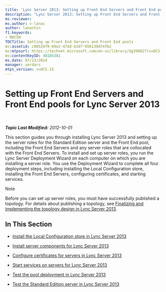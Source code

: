 ```yaml
---
title: 'Lync Server 2013: Setting up Front End Servers and Front End pools'
description: "Lync Server 2013: Setting up Front End Servers and Front End pools."
ms.reviewer: 
ms.author: v-lanac
author: lanachin
f1.keywords:
- NOCSH
TOCTitle: Setting up Front End Servers and Front End pools
ms:assetid: c88526f9-69e2-47dd-b3d7-056139d74fb2
ms:mtpsurl: https://technet.microsoft.com/en-us/library/Gg398827(v=OCS.15)
ms:contentKeyID: 48185381
ms.date: 07/23/2014
manager: serdars
mtps_version: v=OCS.15
---
```


# Setting up Front End Servers and Front End pools for Lync Server 2013

<div data-xmlns="http://www.w3.org/1999/xhtml">

<div class="topic" data-xmlns="http://www.w3.org/1999/xhtml" data-msxsl="urn:schemas-microsoft-com:xslt" data-cs="https://msdn.microsoft.com/">

<div data-asp="https://msdn2.microsoft.com/asp">



</div>

<div id="mainSection">

<div id="mainBody">

<span> </span>

_**Topic Last Modified:** 2012-10-01_

This section guides you through installing Lync Server 2013 and setting up the server roles for the Standard Edition server and the Front End pool, including the Front End Servers and any server roles that are collocated with the Front End Servers. To install and set up server roles, you run the Lync Server Deployment Wizard on each computer on which you are installing a server role. You use the Deployment Wizard to complete all four deployment steps, including installing the Local Configuration store, installing the Front End Servers, configuring certificates, and starting services.

<div>


> [!NOTE]  
> Before you can set up server roles, you must have successfully published a topology. For details about publishing a topology, see <A href="lync-server-2013-finalizing-and-implementing-the-topology-design.md">Finalizing and implementing the topology design in Lync Server 2013</A>.



</div>

<div>

## In This Section

  - [Install the Local Configuration store in Lync Server 2013](lync-server-2013-install-the-local-configuration-store.md)

  - [Install server components for Lync Server 2013](lync-server-2013-install-lync-server-server-components.md)

  - [Configure certificates for servers in Lync Server 2013](lync-server-2013-configure-certificates-for-servers.md)

  - [Start services on servers for Lync Server 2013](lync-server-2013-start-services-on-servers.md)

  - [Test the pool deployment in Lync Server 2013](lync-server-2013-test-the-pool-deployment.md)

  - [Test the Standard Edition server in Lync Server 2013](lync-server-2013-test-the-standard-edition-server.md)

</div>

</div>

<span> </span>

</div>

</div>

</div>

